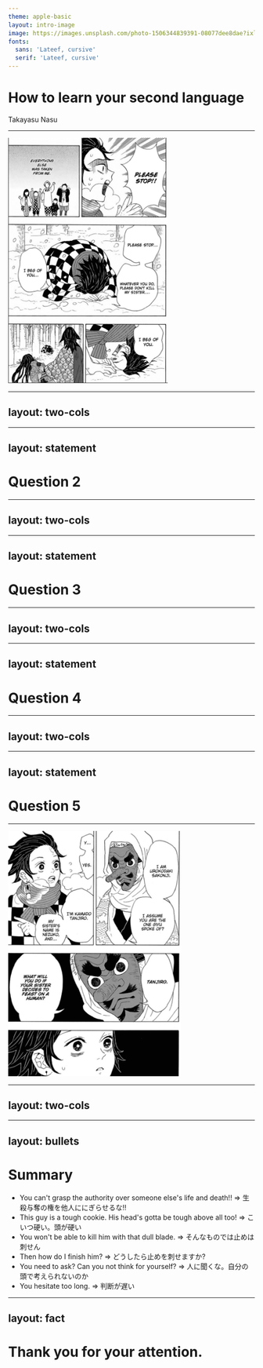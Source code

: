 ```yaml
---
theme: apple-basic
layout: intro-image
image: https://images.unsplash.com/photo-1506344839391-08077dee8dae?ixlib=rb-1.2.1&ixid=MnwxMjA3fDB8MHxwaG90by1wYWdlfHx8fGVufDB8fHx8&auto=format&fit=crop&w=2832&q=80
fonts:
  sans: 'Lateef, cursive'
  serif: 'Lateef, cursive'
---
```


# How to learn your second language

Takayasu Nasu

---

![Img](/assets/img/intro07.png)

<style>
img {
  max-height: 500px;
}
</style>


---
layout: two-cols
---

<template v-slot:default>

<v-click>

![Img](/assets/img/01-ja.png)

</v-click>

</template>

<template v-slot:right>

<v-click>

![Img](/assets/img/01-en.png)

</v-click>

</template>

<style>
img {
  max-height: 500px;
}
</style>

---
layout: statement
---

# Question 2


---
layout: two-cols
---

<template v-slot:default>

<v-click>

![Img](/assets/img/02-ja.png)

</v-click>

</template>

<template v-slot:right>

<v-click>

![Img](/assets/img/02-en.png)

</v-click>

</template>

<style>
img {
  max-height: 500px;
}
</style>


---
layout: statement
---

# Question 3


---
layout: two-cols
---

<template v-slot:default>

<v-click>

![Img](/assets/img/03-ja.png)

</v-click>

</template>

<template v-slot:right>

<v-click>

![Img](/assets/img/03-en.png)

</v-click>

</template>

<style>
img {
  max-height: 500px;
}
</style>

---
layout: statement
---

# Question 4


---
layout: two-cols
---

<template v-slot:default>

<v-click>

![Img](/assets/img/04-ja.png)

</v-click>

</template>

<template v-slot:right>

<v-click>

![Img](/assets/img/04-en.png)

</v-click>

</template>

<style>
img {
  max-height: 500px;
}
</style>

---
layout: statement
---

# Question 5

---

![Img](/assets/img/05-1-en.png)

<style>
img {
  max-height: 500px;
}
</style>

---
layout: two-cols
---

<template v-slot:default>

<v-click>

![Img](/assets/img/05-2-ja.png)

</v-click>

</template>

<template v-slot:right>

<v-click>

![Img](/assets/img/05-2-en.png)

</v-click>

</template>

<style>
img {
  max-height: 500px;
}
</style>


---
layout: bullets
---

# Summary

- You can't grasp the authority over someone else's life and death!! => 生殺与奪の権を他人ににぎらせるな!!
- This guy is a tough cookie. His head's gotta be tough above all too! => こいつ硬い。頭が硬い
- You won't be able to kill him with that dull blade. => そんなものでは止めは刺せん
- Then how do I finish him? => どうしたら止めを刺せますか?
- You need to ask? Can you not think for yourself? => 人に聞くな。自分の頭で考えられないのか
- You hesitate too long. => 判断が遅い



---
layout: fact
---

# Thank you for your attention.